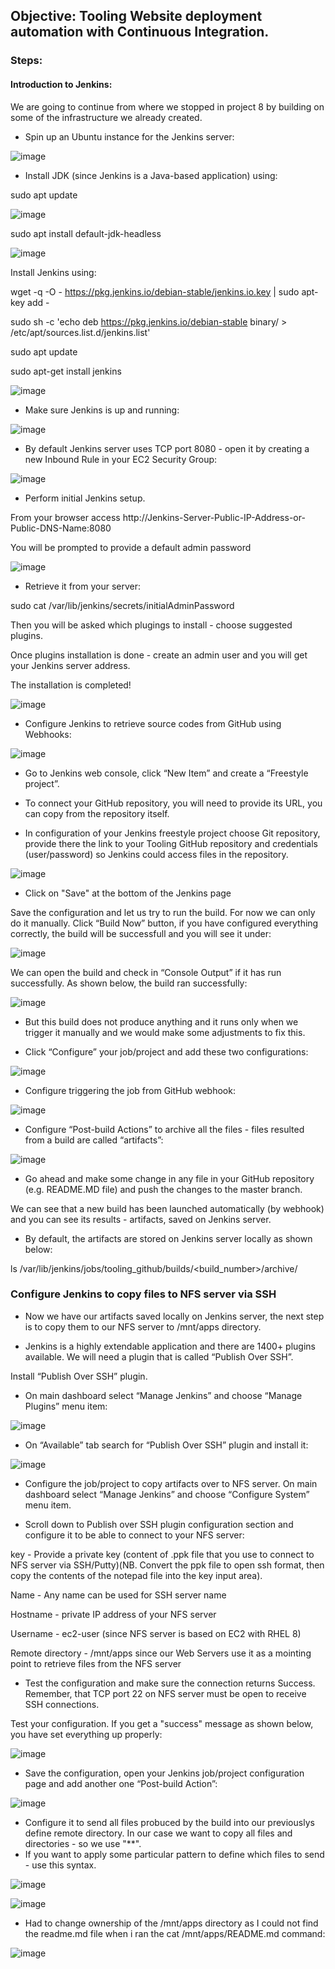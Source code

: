 ## Objective: Tooling Website deployment automation with Continuous Integration. 

### Steps:

#### Introduction to Jenkins: 

We are going to continue from where we stopped in project 8 by building on some of the infrastructure we already created.

- Spin up an Ubuntu instance for the Jenkins server:

![image](https://user-images.githubusercontent.com/40290711/128855934-f87f662e-0334-48fb-8ae1-f2b05ea7b74a.png)

- Install JDK (since Jenkins is a Java-based application) using:

sudo apt update

![image](https://user-images.githubusercontent.com/40290711/128856138-857dbaeb-d0bc-478d-b957-8367313a2085.png)

sudo apt install default-jdk-headless

![image](https://user-images.githubusercontent.com/40290711/128856188-d3823fce-baf2-452c-ae7c-8adf92fe53d9.png)


Install Jenkins using: 

wget -q -O - https://pkg.jenkins.io/debian-stable/jenkins.io.key | sudo apt-key add -

sudo sh -c 'echo deb https://pkg.jenkins.io/debian-stable binary/ >
/etc/apt/sources.list.d/jenkins.list'

sudo apt update

sudo apt-get install jenkins

![image](https://user-images.githubusercontent.com/40290711/128856447-0b17f08d-0c1c-4958-b4f6-8fce4d1c2a8d.png)

- Make sure Jenkins is up and running:

![image](https://user-images.githubusercontent.com/40290711/128856532-29bacd0f-bcbe-43f9-be31-7f5cdfc2ba17.png)

- By default Jenkins server uses TCP port 8080 - open it by creating a new Inbound Rule in your EC2 Security Group:

![image](https://user-images.githubusercontent.com/40290711/128856616-4973228c-8dd2-4143-bfb6-7eb18ccc1fd7.png)

- Perform initial Jenkins setup.

From your browser access http://Jenkins-Server-Public-IP-Address-or-Public-DNS-Name:8080

You will be prompted to provide a default admin password

![image](https://user-images.githubusercontent.com/40290711/128856720-a36ded17-dd9b-4239-9586-ec659c175ab5.png)


- Retrieve it from your server:

sudo cat /var/lib/jenkins/secrets/initialAdminPassword

Then you will be asked which plugings to install - choose suggested plugins.

Once plugins installation is done - create an admin user and you will get your Jenkins server address.

The installation is completed!

![image](https://user-images.githubusercontent.com/40290711/128856913-83a610c0-adef-4691-8c0b-10211eacd6c5.png)

- Configure Jenkins to retrieve source codes from GitHub using Webhooks:

![image](https://user-images.githubusercontent.com/40290711/128857061-d28d16d4-fa9d-4c7d-a63e-bc1eed9dbf40.png)

- Go to Jenkins web console, click “New Item” and create a “Freestyle project”.

- To connect your GitHub repository, you will need to provide its URL, you can copy from the repository itself.

- In configuration of your Jenkins freestyle project choose Git repository, provide there the link to your Tooling GitHub repository and credentials (user/password) so Jenkins could access files in the repository.

![image](https://user-images.githubusercontent.com/40290711/128857268-27f56471-e9c2-4ec6-9692-976365b0dd96.png)

- Click on "Save" at the bottom of the Jenkins page

Save the configuration and let us try to run the build. For now we can only do it manually. Click “Build Now” button, if you have configured everything correctly, the build will be successfull and you will see it under:

![image](https://user-images.githubusercontent.com/40290711/128857642-84ad5a0d-5566-4dfd-9679-b195d27bae04.png)


We can open the build and check in “Console Output” if it has run successfully. As shown below, the build ran successfully:

![image](https://user-images.githubusercontent.com/40290711/128857736-55b377dd-faa4-4203-b00a-269b8a3be9fc.png)

- But this build does not produce anything and it runs only when we trigger it manually and we would make some adjustments to fix this.

- Click “Configure” your job/project and add these two configurations:

![image](https://user-images.githubusercontent.com/40290711/128857918-a729ef25-fa84-4d16-a36f-c9e8af698183.png)

- Configure triggering the job from GitHub webhook:

![image](https://user-images.githubusercontent.com/40290711/128857990-d8572488-e275-4f96-b28e-f7fb874ef61a.png)

- Configure “Post-build Actions” to archive all the files - files resulted from a build are called “artifacts”:

![image](https://user-images.githubusercontent.com/40290711/128858065-903d561b-2e91-4bab-a563-791f772575c6.png)

- Go ahead and make some change in any file in your GitHub repository (e.g. README.MD file) and push the changes to the master branch.

We can see that a new build has been launched automatically (by webhook) and you can see its results - artifacts, saved on Jenkins server.

- By default, the artifacts are stored on Jenkins server locally as shown below:

ls /var/lib/jenkins/jobs/tooling_github/builds/<build_number>/archive/


### Configure Jenkins to copy files to NFS server via SSH

- Now we have our artifacts saved locally on Jenkins server, the next step is to copy them to our NFS server to /mnt/apps directory.

- Jenkins is a highly extendable application and there are 1400+ plugins available. We will need a plugin that is called “Publish Over SSH”.

Install “Publish Over SSH” plugin.

- On main dashboard select “Manage Jenkins” and choose “Manage Plugins” menu item:

![image](https://user-images.githubusercontent.com/40290711/128858618-4371b839-b3be-4825-ad33-b0dadfb23df3.png)

- On “Available” tab search for “Publish Over SSH” plugin and install it: 

![image](https://user-images.githubusercontent.com/40290711/128858927-a8cf3f9a-b15c-4a9a-8a01-1669d80f21ad.png)

- Configure the job/project to copy artifacts over to NFS server. On main dashboard select “Manage Jenkins” and choose “Configure System” menu item.

- Scroll down to Publish over SSH plugin configuration section and configure it to be able to connect to your NFS server:

key - Provide a private key (content of .ppk file that you use to connect to NFS server via SSH/Putty)(NB. Convert the ppk file to open ssh format, then copy the contents of the notepad file into the key input area).

Name - Any name can be used for SSH server name

Hostname - private IP address of your NFS server

Username - ec2-user (since NFS server is based on EC2 with RHEL 8)

Remote directory - /mnt/apps since our Web Servers use it as a mointing point to retrieve files from the NFS server

- Test the configuration and make sure the connection returns Success. Remember, that TCP port 22 on NFS server must be open to receive SSH connections.

Test your configuration. If you get a "success" message as shown below, you have set everything up properly:

![image](https://user-images.githubusercontent.com/40290711/128859072-e5f025bf-0094-4b02-ab40-b56a6af87c03.png)

- Save the configuration, open your Jenkins job/project configuration page and add another one “Post-build Action”:

![image](https://user-images.githubusercontent.com/40290711/128859162-f8a80d70-9334-4556-857f-fc8d495c3f4e.png)

- Configure it to send all files probuced by the build into our previouslys define remote directory. In our case we want to copy all files and directories - so we use "**". 
- If you want to apply some particular pattern to define which files to send - use this syntax.

![image](https://user-images.githubusercontent.com/40290711/128859319-2092ba0d-3443-42b6-9692-7bc8735e2c98.png)

![image](https://user-images.githubusercontent.com/40290711/128859388-a475e337-86f3-4f66-9634-ecb20b588cfa.png)

- Had to change ownership of the /mnt/apps directory as I could not find the readme.md file when i ran the cat /mnt/apps/README.md command:

![image](https://user-images.githubusercontent.com/40290711/128859482-1ba95094-7609-4b2f-901a-9b20af140ca6.png)
